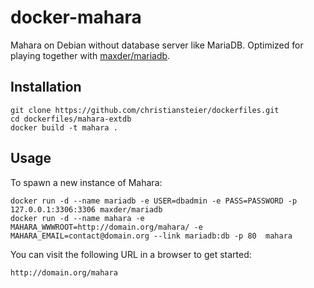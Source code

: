docker-mahara
=============

Mahara on Debian without database server like MariaDB.
Optimized for playing together with [maxder/mariadb](https://hub.docker.com/r/maxder/mariadb/).

## Installation

```
git clone https://github.com/christiansteier/dockerfiles.git
cd dockerfiles/mahara-extdb
docker build -t mahara .
```

## Usage

To spawn a new instance of Mahara:

```
docker run -d --name mariadb -e USER=dbadmin -e PASS=PASSWORD -p 127.0.0.1:3306:3306 maxder/mariadb
docker run -d --name mahara -e MAHARA_WWWROOT=http://domain.org/mahara/ -e MAHARA_EMAIL=contact@domain.org --link mariadb:db -p 80  mahara
```

You can visit the following URL in a browser to get started:

```
http://domain.org/mahara
```
